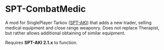 # SPT-CombatMedic

A mod for SinglePlayer Tarkov ([SPT-AKI](https://www.sp-tarkov.com/)) that adds a new trader, selling medical equipment and close range weaponry.
Does not replace Therapist, but rather allows additional obtaining of similar equipment.

Requires **SPT-AKI 2.1.x** to function.
